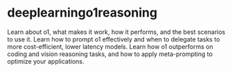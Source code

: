 # deeplearningo1reasoning
Learn about o1, what makes it work, how it performs, and the best scenarios to use it.  Learn how to prompt o1 effectively and when to delegate tasks to more cost-efficient, lower latency models.  Learn how o1 outperforms on coding and vision reasoning tasks, and how to apply meta-prompting to optimize your applications.
